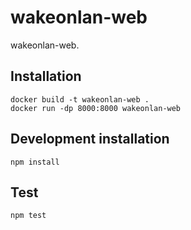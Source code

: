 # wakeonlan-web

wakeonlan-web.


## Installation

    docker build -t wakeonlan-web .
    docker run -dp 8000:8000 wakeonlan-web


## Development installation

    npm install


## Test

    npm test
